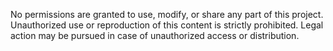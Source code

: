 No permissions are granted to use, modify, or share any part of this project.
Unauthorized use or reproduction of this content is strictly prohibited.
Legal action may be pursued in case of unauthorized access or distribution.
